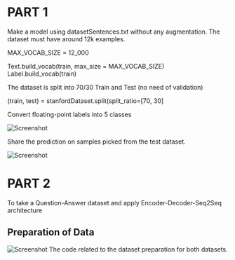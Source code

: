 # PART 1
Make a model using datasetSentences.txt without any augmentation.
The dataset must have around 12k examples.

MAX_VOCAB_SIZE = 12_000

Text.build_vocab(train, max_size = MAX_VOCAB_SIZE)
Label.build_vocab(train)

The dataset is split into 70/30 Train and Test (no need of validation)

(train, test) = stanfordDataset.split(split_ratio=[70, 30]

Convert floating-point labels into 5 classes 

![Screenshot](![image](https://user-images.githubusercontent.com/55681983/123360714-67963600-d58b-11eb-8a2c-33e21ba45a35.png))


Share the prediction on samples picked from the test dataset.

![Screenshot](![image](https://user-images.githubusercontent.com/55681983/123361990-99100100-d58d-11eb-96c3-2ffa0c6b977e.png))


# PART 2

To take a Question-Answer dataset and apply Encoder-Decoder-Seq2Seq architecture

## Preparation of Data

![Screenshot](![image](https://user-images.githubusercontent.com/55681983/123367713-0fb1fc00-d598-11eb-885f-6216db556baa.png))
The code related to the dataset preparation for both datasets. 



